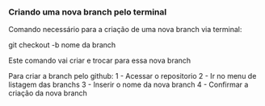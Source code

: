 ### Criando uma nova branch pelo terminal

Comando necessário para a criação de uma nova branch via terminal:

git checkout -b nome da branch

Este comando vai criar e trocar para essa nova branch

Para criar a branch pelo github:
1 - Acessar o repositorio
2 - Ir no menu de listagem das branchs
3 - Inserir o nome da nova branch
4 - Confirmar a criação da nova branch
